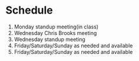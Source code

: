 # Schedule
1. Monday standup meeting(in class) 
2. Wednesday Chris Brooks meeting 
3. Wednesday standup meeting 
4. Friday/Saturday/Sunday as needed and available  
5. Friday/Saturday/Sunday as needed and available 